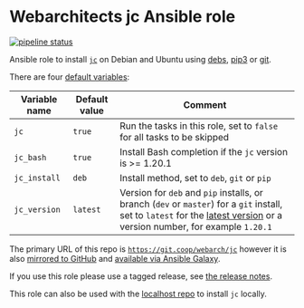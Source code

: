 # Webarchitects jc Ansible role 

[![pipeline status](https://git.coop/webarch/jc/badges/main/pipeline.svg)](https://git.coop/webarch/jc/-/commits/main)

Ansible role to install [`jc`](https://github.com/kellyjonbrazil/jc) on Debian and Ubuntu using [debs](https://github.com/kellyjonbrazil/jc/releases), [pip3](https://pypi.org/project/jc/) or [git](https://github.com/kellyjonbrazil/jc). 

There are four [default variables](defaults/main.yml):

| Variable name        | Default value    | Comment                                                                                                                                                                                                                           |
|----------------------|------------------|-----------------------------------------------------------------------------------------------------------------------------------------------------------------------------------------------------------------------------------|
| `jc`                 | `true`           | Run the tasks in this role, set to `false` for all tasks to be skipped                                                                                                                                                            |
| `jc_bash`            | `true`           | Install Bash completion if the `jc` version is >= 1.20.1                                                                                                                                                                          |
| `jc_install`         | `deb`            | Install method, set to `deb`, `git` or `pip`                                                                                                                                                                                      |
| `jc_version`         | `latest`         | Version for `deb` and `pip` installs, or branch (`dev` or `master`) for a `git` install, set to `latest` for the [latest version](https://github.com/kellyjonbrazil/jc/releases/latest) or a version number, for example `1.20.1` |


The primary URL of this repo is [`https://git.coop/webarch/jc`](https://git.coop/webarch/jc) however it is also [mirrored to GitHub](https://github.com/webarch-coop/ansible-role-jc) and [available via Ansible Galaxy](https://galaxy.ansible.com/chriscroome/jc).

If you use this role please use a tagged release, see [the release notes](https://git.coop/webarch/jc/-/releases).

This role can also be used with the [localhost repo](https://git.coop/webarch/localhost) to install `jc` locally.
